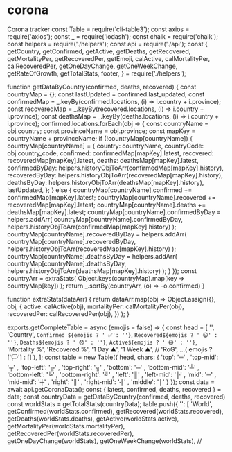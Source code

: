 # corona
Corona tracker 
const Table = require('cli-table3');
const axios = require('axios');
const _ = require('lodash');
const chalk = require('chalk');
const helpers = require('./helpers');
const api = require('./api');
const {
  getCountry,
  getConfirmed,
  getActive,
  getDeaths,
  getRecovered,
  getMortalityPer,
  getRecoveredPer,
  getEmoji,
  calActive,
  calMortalityPer,
  calRecoveredPer,
  getOneDayChange,
  getOneWeekChange,
  getRateOfGrowth,
  getTotalStats,
  footer,
} = require('./helpers');

function getDataByCountry(confirmed, deaths, recovered) {
  const countryMap = {};
  const lastUpdated = confirmed.last_updated;
  const confirmedMap = _.keyBy(confirmed.locations, (i) => i.country + i.province);
  const recoveredMap = _.keyBy(recovered.locations, (i) => i.country + i.province);
  const deathsMap = _.keyBy(deaths.locations, (i) => i.country + i.province);
  confirmed.locations.forEach(obj => {
    const countryName = obj.country;
    const provinceName = obj.province;
    const mapKey = countryName + provinceName;
    if (!countryMap[countryName]) {
      countryMap[countryName] = {
        country: countryName,
        countryCode: obj.country_code,
        confirmed: confirmedMap[mapKey].latest,
        recovered: recoveredMap[mapKey].latest,
        deaths: deathsMap[mapKey].latest,
        confirmedByDay: helpers.historyObjToArr(confirmedMap[mapKey].history),
        recoveredByDay: helpers.historyObjToArr(recoveredMap[mapKey].history),
        deathsByDay: helpers.historyObjToArr(deathsMap[mapKey].history),
        lastUpdated,
      };
    } else {
      countryMap[countryName].confirmed += confirmedMap[mapKey].latest;
      countryMap[countryName].recovered += recoveredMap[mapKey].latest;
      countryMap[countryName].deaths += deathsMap[mapKey].latest;
      countryMap[countryName].confirmedByDay = helpers.addArr(
        countryMap[countryName].confirmedByDay,
        helpers.historyObjToArr(confirmedMap[mapKey].history)
      );
      countryMap[countryName].recoveredByDay = helpers.addArr(
        countryMap[countryName].recoveredByDay,
        helpers.historyObjToArr(recoveredMap[mapKey].history)
      );
      countryMap[countryName].deathsByDay = helpers.addArr(
        countryMap[countryName].deathsByDay,
        helpers.historyObjToArr(deathsMap[mapKey].history)
      );
    }
  });
  const countryArr = extraStats(
    Object.keys(countryMap).map(key => countryMap[key])
  );
  return _.sortBy(countryArr, (o) => -o.confirmed)
}

function extraStats(dataArr) {
  return dataArr.map(obj => Object.assign({}, obj,
    {
      active: calActive(obj),
      mortalityPer: calMortalityPer(obj),
      recoveredPer: calRecoveredPer(obj),
    })
  );
}

exports.getCompleteTable = async (emojis = false) => {
  const head = [
    '',
    'Country',
    `Confirmed ${emojis ? ' ✅': ''}`,
    `Recovered${emojis ? ' 😀' : ''}`,
    `Deaths${emojis ? ' 😞' : ''}`,
    `Active${emojis ? ' 😷' : ''}`,
    'Mortality %',
    'Recovered %',
    '1 Day ▲',
    '1 Week ▲',
    // 'RoG',
    ...( emojis ?  ['🏳'] : [] ),
  ];
  const table = new Table({
    head,
    chars: { 'top': '═' , 'top-mid': '╤' , 'top-left': '╔' , 'top-right': '╗'
         , 'bottom': '═' , 'bottom-mid': '╧' , 'bottom-left': '╚' , 'bottom-right': '╝'
         , 'left': '║' , 'left-mid': '╟' , 'mid': '─' , 'mid-mid': '┼'
         , 'right': '║' , 'right-mid': '╢' , 'middle': '│' }
  });
  const data = await api.getCoronaData();
  const { latest, confirmed, deaths, recovered } = data;
  const countryData = getDataByCountry(confirmed, deaths, recovered)
  const worldStats = getTotalStats(countryData);
  table.push({
    '': [
      'World',
      getConfirmed(worldStats.confirmed),
      getRecovered(worldStats.recovered),
      getDeaths(worldStats.deaths),
      getActive(worldStats.active),
      getMortalityPer(worldStats.mortalityPer),
      getRecoveredPer(worldStats.recoveredPer),
      getOneDayChange(worldStats),
      getOneWeekChange(worldStats),
      // 
